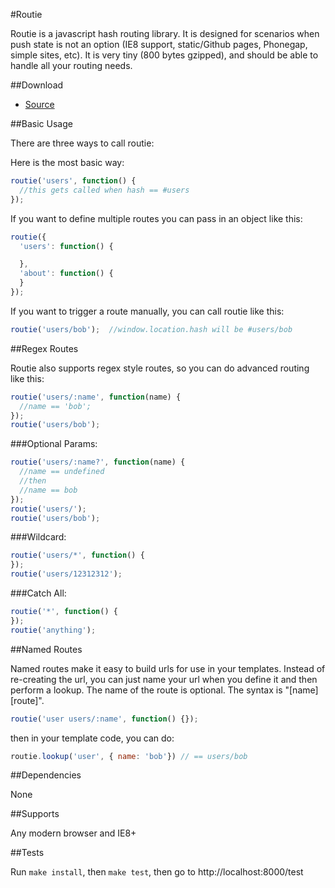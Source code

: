 #Routie

Routie is a javascript hash routing library.  It is designed for scenarios when push state is not an option (IE8 support, static/Github pages, Phonegap, simple sites, etc). It is very tiny (800 bytes gzipped), and should be able to handle all your routing needs.

##Download

- [Source](https://github.com/jgallen23/routie)

##Basic Usage

There are three ways to call routie:

Here is the most basic way:

```js
routie('users', function() {
  //this gets called when hash == #users
});
```

If you want to define multiple routes you can pass in an object like this:

```js
routie({
  'users': function() {

  },
  'about': function() {
  }
});
```

If you want to trigger a route manually, you can call routie like this:

```js
routie('users/bob');  //window.location.hash will be #users/bob
```

##Regex Routes

Routie also supports regex style routes, so you can do advanced routing like this:

```js
routie('users/:name', function(name) {
  //name == 'bob';
});
routie('users/bob');
```

###Optional Params:
```js
routie('users/:name?', function(name) {
  //name == undefined
  //then
  //name == bob
});
routie('users/');
routie('users/bob');
```

###Wildcard:
```js
routie('users/*', function() {
});
routie('users/12312312');
```

###Catch All:
```js
routie('*', function() {
});
routie('anything');
```

##Named Routes

Named routes make it easy to build urls for use in your templates.  Instead of re-creating the url, you can just name your url when you define it and then perform a lookup.  The name of the route is optional.  The syntax is "\[name\] \[route\]".

```js
routie('user users/:name', function() {});
```

then in your template code, you can do:

```js
routie.lookup('user', { name: 'bob'}) // == users/bob
```


##Dependencies

None

##Supports

Any modern browser and IE8+

##Tests

Run `make install`, then `make test`, then go to http://localhost:8000/test

